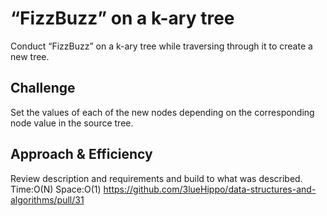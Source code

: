 # “FizzBuzz” on a k-ary tree
<!-- Short summary or background information -->
Conduct “FizzBuzz” on a k-ary tree while traversing through it to create a new tree.

## Challenge
<!-- Description of the challenge -->
Set the values of each of the new nodes depending on the corresponding node value in the source tree.

## Approach & Efficiency
<!-- What approach did you take? Why? What is the Big O space/time for this approach? -->
Review description and requirements and build to what was described. Time:O(N) Space:O(1)
https://github.com/3lueHippo/data-structures-and-algorithms/pull/31


